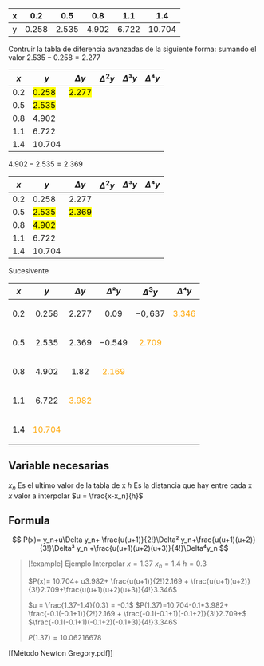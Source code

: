 
| x   | $0.2$   | $0.5$   | $0.8$   | $1.1$   | $1.4$    |
| --- | ------- | ------- | ------- | ------- | -------- |
| y   | $0.258$ | $2.535$ | $4.902$ | $6.722$ | $10.704$ |

Contruir la tabla de diferencia avanzadas de la siguiente forma: sumando el valor  $2.535-0.258=2.277$

| $x$   | $y$                  | $\Delta y$           | $\Delta^2 y$ | $\Delta³ y$ | $\Delta⁴ y$ |
| ----- | -------------------- | -------------------- | ------------ | ----------- | ----------- |
| $0.2$ | <mark>$0.258$</mark> | <mark>$2.277$</mark> |              |             |             |
| $0.5$ | <mark>$2.535$</mark> |                      |              |             |             |
| $0.8$ | $4.902$              |                      |              |             |             |
| $1.1$ | $6.722$              |                      |              |             |             |
| $1.4$ | $10.704$             |                      |              |             |             |
 $4.902-2.535=2.369$

| $x$   | $y$                  | $\Delta y$           | $\Delta^2 y$ | $\Delta³ y$ | $\Delta⁴ y$ |
| ----- | -------------------- | -------------------- | ------------ | ----------- | ----------- |
| $0.2$ | $0.258$              | $2.277$              |              |             |             |
| $0.5$ | <mark>$2.535$</mark> | <mark>$2.369$</mark> |              |             |             |
| $0.8$ | <mark>$4.902$        |                      |              |             |             |
| $1.1$ | $6.722$              |                      |              |             |             |
| $1.4$ | $10.704$             |                      |              |             |             |
Sucesivente

|  $x$  |               $y$                |           $\Delta y$            |           $\Delta² y$           |            $\Delta^3 y$             |             $\Delta⁴ y$             |
| :---: | :------------------------------: | :-----------------------------: | :-----------------------------: | :---------------------------------: | :---------------------------------: |
| $0.2$ |             $0.258$              |             $2.277$             |             $0.09$              |              $-0,637$               | <p style="color:orange">$3.346$</p> |
| $0.5$ |             $2.535$              |             $2.369$             |            $-0.549$             | <p style="color:orange">$2.709$</p> |                                     |
| $0.8$ |             $4.902$              |             $1.82$              | <p style="color:orange">$2.169$ |                                     |                                     |
| $1.1$ |             $6.722$              | <p style="color:orange">$3.982$ |                                 |                                     |                                     |
| $1.4$ | <p style="color:orange">$10.704$ |                                 |                                 |                                     |                                     |
## Variable necesarias 
$x_n$ Es el ultimo valor de la tabla de x                $h$ Es la distancia que hay entre cada x  
$x$ valor a interpolar                                            $u = \frac{x-x_n}{h}$

## Formula
$$
P(x)= y_n+u\Delta y_n+ \frac{u(u+1)}{2!}\Delta² y_n+\frac{u(u+1)(u+2)}{3!}\Delta³ y_n +\frac{u(u+1)(u+2)(u+3)}{4!}\Delta⁴y_n
$$

> [!example] Ejemplo
> Interpolar $x=1.37$
> $x_n=1.4$
> $h=0.3$
> 
> 
> $P(x)= 10.704+ u3.982+ \frac{u(u+1)}{2!}2.169 + \frac{u(u+1)(u+2)}{3!}2.709+\frac{u(u+1)(u+2)(u+3)}{4!}3.346$
> 
> $u = \frac{1.37-1.4}{0.3} = -0.1$
> $P(1.37)=10.704-0.1*3.982+ \frac{-0.1(-0.1+1)}{2!}2.169 + \frac{-0.1(-0.1+1)(-0.1+2)}{3!}2.709+$
> $\frac{-0.1(-0.1+1)(-0.1+2)(-0.1+3)}{4!}3.346$
> 
> $P(1.37)=10.06216678$

[[Método Newton Gregory.pdf]]




